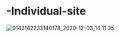 # -Individual-site
![9143142233140178_2020-12-03_14 11 35](https://user-images.githubusercontent.com/70958720/100972585-60222780-357c-11eb-8c96-7f94875ce774.gif)
